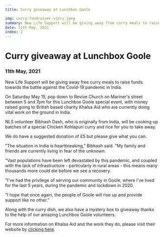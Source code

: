 ```yaml
---
title: Curry giveaway at Lunchbox Goole

img: curry-fundraiser-story.jpeg
summary: New Life Support will be giving away free curry meals to raise funds towards the battle against the Covid-19 pandemic in India.
date: 11th May, 2021
index: 2
---
```


# Curry giveaway at Lunchbox Goole

### 11th May, 2021

New Life Support will be giving away free curry meals to raise funds towards the battle against the Covid-19 pandemic in India.

On Saturday May 15, pop down to Revive Church on Mariner's street between 5 and 7pm for this Lunchbox Goole special event, with money raised going to British based charity Khalsa Aid who are currently doing vital work on the ground in India.

NLS volunteer Bibhash Dash, who is originally from India, will be cooking up batches of a special Chicken Kohlapuri curry and rice for you to take away.

We do have a suggested donation of £5 but please give what you can.

"The situation in India is heartbreaking," Bibhash said. "My family and friends are currently living in fear of the unknown.

"Vast populations have been left devastated by this pandemic, and coupled with the lack of infrastructure - particularly in rural areas - this means many thousands more could die before we see a recovery.

"I've had the privilege of serving our community in Goole, where I've lived for the last 5 years, during the pandemic and lockdown in 2020.

"I hope that once again, the people of Goole will rise up and provide support like no other."

Along with the curry dish, we also have a mystery box to giveaway thanks to the help of our amazing Lunchbox Goole volunteers.

For more information on Khalsa Aid and the work they do, please visit their website by [clicking here](https://www.khalsaaid.org/).

